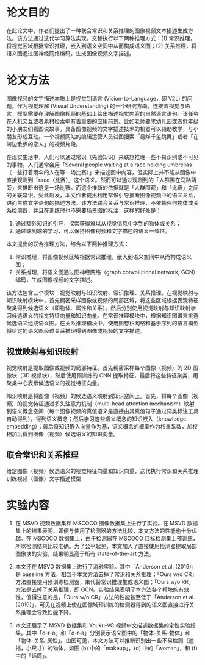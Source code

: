 
# 论文目的
在此论文中，作者们提出了一种联合常识和关系推理的图像视频文本描述生成方法。该方法通过迭代学习算法实现，交替执行以下两种推理方式：(1) 常识推理，将视觉区域根据常识推理，嵌入到语义空间中从而构成语义图；(2) 关系推理，将语义图通过图神经网络编码，生成图像视频文字描述。

# 论文方法
图像视频的文字描述本质上是视觉到语言 (Vision-to-Language，即 V2L) 的问题。作为视觉理解 (Visual Understanding) 的一个研究方向，连接着视觉与语言，模型需要在理解图像视频的基础上给出描述视觉内容的自然语言语句。该任务在人机交互或者素材检索中有着重要的应用前景。比如老师要求幼儿园或者低年级的小朋友们看图说故事，具备图像视频的文字描述技术的机器可以辅助教学，与小朋友形成互动。一个视频网站的编辑运营人员试图搜索「易烊千玺跳舞」或者「在海边散步的恋人」的视频片段。  

在现实生活中，人们可以通过常识（先验知识）来联想推理一些不易识别或不可见的事物。人们通常会用「Several people waiting at a race holding umbrellas（一些打着雨伞的人在等一场比赛）」来描述图中内容，但实际上并不能从图像中直接观测到「race（比赛）」这个语义。然而可以通过观测到的「人群围在马路两旁」来推断出这是一场比赛。而这个推断的依据就是「人群围观」和「比赛」之间的关联常识。受此启发，本文作者提出利用常识引导推断图像视频中的语义关系，进而生成文字语句的描述方法。该方法联合关系与常识推理，不依赖任何物体或关系检测器，并且在训练时也不需要场景图的标注，这样的好处是：
1. 通过额外知识的引导，探索获得难以从视觉信息中学到的物体或关系；  
2. 通过端到端的学习，可以保持图像视频和文字描述的语义一致性。  

本文提出的联合推理方法，结合以下两种推理方式：
1. 常识推理，将图像视频区域根据常识推理，嵌入到语义空间中从而构成语义图；
2. 关系推理，将语义图通过图神经网络（graph convolutional network, GCN）编码，生成图像视频的文字描述。  

该方法包含三个模块：视觉映射与知识映射、常识推理、关系推理。在视觉映射与知识映射模块中，首先稠密采样图像或视频的局部区域，将这些区域根据表观特征聚类得到候选语义（即物体、属性和关系）。然后分别使用视觉映射与知识映射学习候选语义的视觉特征向量和知识向量。在常识推理模块中，根据知识图谱来挑选候选语义组成语义图。在关系推理模块中，使用图卷积网络和基于序列的语言模型将给定的语义图经过关系推理得到图像或视频的文字描述。

## 视觉映射与知识映射
视觉映射是提取图像或视频的局部特征。首先稠密采样每个图像（视频）的 2D 图像块（3D 视频块），然后使用预训练的 CNN 提取特征，最后将这些特征聚类，用聚类中心表示候选语义的视觉特征向量。  

知识映射是将图像（视频）的候选语义映射到知识空间上。首先，将每个图像（视频）的视觉特征通过多头注意力机制（multi-head attention mechanism）映射到语义概念空间（每个图像视频的真值语义是直接由其真值句子通过词类标注工具自动得到），得到语义概念；然后学习这些语义概念的知识嵌入（knowledge embedding）；最后将知识嵌入向量作为基，语义概念的概率作为权重系数，加权相加后得到图像（视频）候选语义的知识向量。

## 联合常识和关系推理
给定图像（视频）候选语义的视觉特征向量和知识向量，迭代执行常识和关系推理训练视频（图像）文字描述模型

# 实验内容
1. 在 MSVD 视频数据集和 MSCOCO 图像数据集上进行了实验。在 MSVD 数据集上的结果表明，即便与使用了检测器的方法比较，本文方法的性能也十分优越。在 MSCOCO 数据集上，由于检测器在 MSCOCO 目标检测集上预训练，所以检测结果比较准确。为了公平起见，本文加入了直接使用检测器提取局部图像块的实验，结果明显高于所有 state-of-the-art 方法。  

2. 本文还在 MSVD 数据集上进行了消融实验。其中「Anderson et al. (2019)」是 baseline 方法，相当于本文方法去掉了常识和关系推理；「Ours w/o CR」方法直接使用预训练检测器，来代替常识推理生成语义图；「Ours w/o RR」方法是去掉了关系推理，即 GCN。实验结果表明了本方法各个模块的有效性，值得注意的是，「Ours w/o CR」方法的性能甚至低于「Anderson et al. (2019)」，可见在视频上使在图像域预训练的检测器得到的语义图直接进行关系推理会导致性能下降。

3. 本文还展示了 MSVD 数据集和 Youku-VC 视频中文描述数据集的定性实验结果。其中「o-r-o」和「o-r-a」分别表示语义图中的「物体-关系-物体」和「物体-关系-属性」。由图可见，本文方法可以推断识别出一些不易检测（遮挡，小尺寸）的物体，如图 (b) 中的「makeup」，(d) 中的「woman」，和 (f) 中的「话筒」。
